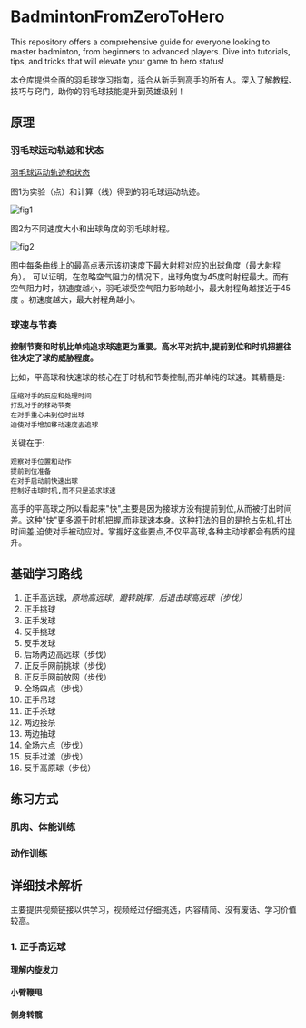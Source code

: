 # BadmintonFromZeroToHero
 This repository offers a comprehensive guide for everyone looking to master badminton, from beginners to advanced players. Dive into tutorials, tips, and tricks that will elevate your game to hero status! 
 
 本仓库提供全面的羽毛球学习指南，适合从新手到高手的所有人。深入了解教程、技巧与窍门，助你的羽毛球技能提升到英雄级别！

## 原理

### 羽毛球运动轨迹和状态

[羽毛球运动轨迹和状态](https://zhihu.com/question/479947819/answer/3070882721)

图1为实验（点）和计算（线）得到的羽毛球运动轨迹。

![fig1](https://picx.zhimg.com/80/v2-1a99547061b9266e9af5ee5ed5aef301_1440w.webp?source=1def8aca)

图2为不同速度大小和出球角度的羽毛球射程。

![fig2](https://picx.zhimg.com/80/v2-2510696ba0861174f0e1254cee91e9fb_1440w.webp?source=1def8aca)

图中每条曲线上的最高点表示该初速度下最大射程对应的出球角度（最大射程角）。
可以证明，在忽略空气阻力的情况下，出球角度为45度时射程最大。而有空气阻力时，初速度越小，羽毛球受空气阻力影响越小，最大射程角越接近于45度 。初速度越大，最大射程角越小。

### 球速与节奏

**控制节奏和时机比单纯追求球速更为重要。高水平对抗中,提前到位和时机把握往往决定了球的威胁程度。**

比如，平高球和快速球的核心在于时机和节奏控制,而非单纯的球速。其精髓是:

    压缩对手的反应和处理时间
    打乱对手的移动节奏
    在对手重心未到位时出球
    迫使对手增加移动速度去追球

关键在于:

    观察对手位置和动作
    提前到位准备
    在对手启动前快速出球
    控制好击球时机,而不只是追求球速

高手的平高球之所以看起来"快",主要是因为接球方没有提前到位,从而被打出时间差。这种"快"更多源于时机把握,而非球速本身。这种打法的目的是抢占先机,打出时间差,迫使对手被动应对。掌握好这些要点,不仅平高球,各种主动球都会有质的提升。

## 基础学习路线

1. 正手高远球，*原地高远球，蹬转跳挥，后退击球高远球（步伐）*
2. 正手挑球
3. 正手发球
4. 反手挑球
5. 反手发球
6. 后场两边高远球（步伐）
7. 正反手网前挑球（步伐）
8. 正反手网前放网（步伐）
9. 全场四点（步伐）
10. 正手吊球
11. 正手杀球
12. 两边接杀
13. 两边抽球
14. 全场六点（步伐）
15. 反手过渡（步伐）
16. 反手高原球（步伐）

## 练习方式

### 肌肉、体能训练

### 动作训练

## 详细技术解析

主要提供视频链接以供学习，视频经过仔细挑选，内容精简、没有废话、学习价值较高。

### 1. 正手高远球

#### 理解内旋发力

#### 小臂鞭甩

#### 侧身转髋



